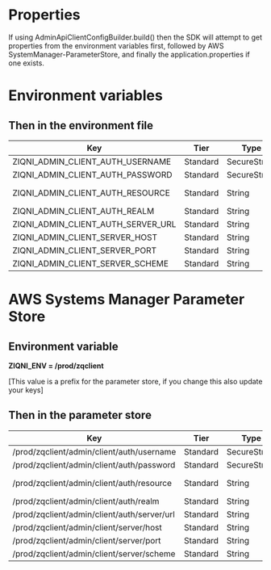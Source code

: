# Properties
If using AdminApiClientConfigBuilder.build() then the SDK will attempt to get properties from the environment variables 
first, followed by AWS SystemManager-ParameterStore, and finally the application.properties if one exists.   

# Environment variables

## Then in the environment file

| Key                                | Tier     | Type         | Value                             |
|------------------------------------| -------- | ------------ |-----------------------------------|
| ZIQNI_ADMIN_CLIENT_AUTH_USERNAME   | Standard | SecureString | <_your-email_>                    |
| ZIQNI_ADMIN_CLIENT_AUTH_PASSWORD   | Standard | SecureString | <_your-password_>                 |
| ZIQNI_ADMIN_CLIENT_AUTH_RESOURCE   | Standard | String       | <_your-space-name_>**.ziqni.app** |
| ZIQNI_ADMIN_CLIENT_AUTH_REALM      | Standard | String       | **ziqni**                         |
| ZIQNI_ADMIN_CLIENT_AUTH_SERVER_URL | Standard | String       | **https://identity.ziqni.com**    |
| ZIQNI_ADMIN_CLIENT_SERVER_HOST     | Standard | String       | **api.ziqni.com**                 |
| ZIQNI_ADMIN_CLIENT_SERVER_PORT     | Standard | String       | **443**                           |
| ZIQNI_ADMIN_CLIENT_SERVER_SCHEME   | Standard | String       | **wss**                           |



# AWS Systems Manager Parameter Store

## Environment variable
**ZIQNI_ENV = /prod/zqclient**

[This value is a prefix for the parameter store, if you change this also update your keys]

## Then in the parameter store

| Key                                            | Tier     | Type         | Value                             |
| ---------------------------------------------- | -------- | ------------ |-----------------------------------|
| /prod/zqclient/admin/client/auth/username      | Standard | SecureString | <_your-email_>                    |
| /prod/zqclient/admin/client/auth/password      | Standard | SecureString | <_your-password_>                 |
| /prod/zqclient/admin/client/auth/resource      | Standard | String       | <_your-space-name_>**.ziqni.app** |
| /prod/zqclient/admin/client/auth/realm         | Standard | String       | **ziqni**                         |
| /prod/zqclient/admin/client/auth/server/url    | Standard | String       | **https://identity.ziqni.com**    |
| /prod/zqclient/admin/client/server/host        | Standard | String       | **api.ziqni.com**                 |
| /prod/zqclient/admin/client/server/port        | Standard | String       | **443**                           |
| /prod/zqclient/admin/client/server/scheme      | Standard | String       | **wss**                           |
